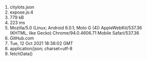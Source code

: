 1. citylots.json
2. expose.js:4
3. 779 kB
4. 223 ms						
5. Mozilla/5.0 (Linux; Android 6.0.1; Moto G (4)) AppleWebKit/537.36 (KHTML, like Gecko) Chrome/94.0.4606.71 Mobile Safari/537.36
6. GitHub.com
7. Tue, 12 Oct 2021 18:38:02 GMT
8. application/json; charset=utf-8
9. fetchData()